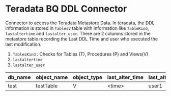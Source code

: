 # Teradata BQ DDL Connector

Connector to access the Teradata Metastore Data. In teradata, the DDL information is stored in `TablesV` table with information like `TableKind`, `lastaltertime` and `lastalter_user`.
There are 2 columns stored in the metastore table recording the Last DDL Time and user who executed the last modification.
1. `TablesKind` : Checks for Tables (T), Procedures (P) and Views(V)
2. `lastaltertime`
3. `lastalter_user`


db_name | object_name | object_type | last_alter_time | last_alter_user | is_latest_record | insert_time 
--- | --- | --- | --- |--- |--- |--- 
test | testTable | V | \<time\> | user1 | true | \<time\>